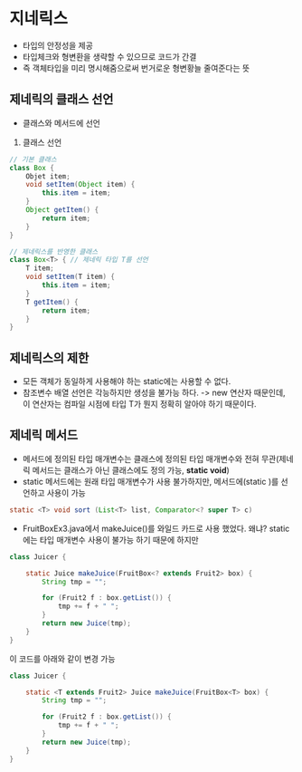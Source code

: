 # 지네릭스
- 타입의 안정성을 제공
- 타입체크와 형변환을 생략할 수 있으므로 코드가 간결
- 즉 객체타입을 미리 명시해줌으로써 번거로운 형변황늘 줄여준다는 뜻

## 제네릭의 클래스 선언
- 클래스와 메서드에 선언
1. 클래스 선언
```java
// 기본 클래스
class Box {
    Objet item;
    void setItem(Object item) {
        this.item = item;
    }
    Object getItem() {
        return item;
    }
}

// 제네릭스를 반영한 클래스
class Box<T> { // 제네릭 타입 T를 선언
    T item;
    void setItem(T item) {
        this.item = item;
    }
    T getItem() {
        return item;
    }
}
```

## 제네릭스의 제한
- 모든 객체가 동일하게 사용해야 하는 static에는 사용할 수 없다.
- 참조변수 배열 선언은 각능하지만 생성을 불가능 하다.
  -> new 연산자 때문인데, 이 연산자는 컴파일 시점에 타입 T가 뭔지 정확히 알아야 하기 때문이다.
  
## 제네릭 메서드
- 메서드에 정의된 타입 매개변수는 클래스에 정의된 타입 매개변수와 전혀 무관(제네릭 메서드는 클래스가 아닌 클래스에도 정의 가능, **static <T> void**)
- static 메서드에는 원래 타입 매개변수가 사용 불가하지만, 메서드에(static <T>)를 선언하고 사용이 가능 
```java
static <T> void sort (List<T> list, Comparator<? super T> c)
```
- FruitBoxEx3.java에서 makeJuice()를 와일드 카드로 사용 했었다. 왜냐? static에는 타입 매개변수 사용이 불가능 하기 때문에
하지만
```java
class Juicer {

    static Juice makeJuice(FruitBox<? extends Fruit2> box) {
        String tmp = "";

        for (Fruit2 f : box.getList()) {
            tmp += f + " ";
        }
        return new Juice(tmp);
    }
}
```
이 코드를 아래와 같이 변경 가능
```java
class Juicer {

    static <T extends Fruit2> Juice makeJuice(FruitBox<T> box) {
        String tmp = "";

        for (Fruit2 f : box.getList()) {
            tmp += f + " ";
        }
        return new Juice(tmp);
    }
}
```
